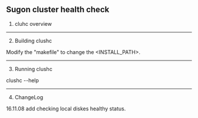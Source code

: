 
Sugon cluster health check
--------------------------------
1. cluhc overview


--------------------------------
2. Building clushc

Modify the "makefile" to change the <INSTALL_PATH>.


--------------------------------
3. Running clushc

clushc --help


--------------------------------
4. ChangeLog

16.11.08  add checking local diskes healthy status.
